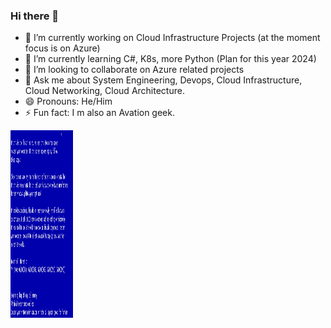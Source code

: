 ### Hi there 👋

- 🔭 I’m currently working on Cloud Infrastructure Projects (at the moment focus is on Azure)
- 🌱 I’m currently learning C#, K8s, more Python (Plan for this year 2024)
- 👯 I’m looking to collaborate on Azure related projects
- 💬 Ask me about System Engineering, Devops, Cloud Infrastructure, Cloud Networking, Cloud Architecture. 
- 😄 Pronouns: He/Him
- ⚡ Fun fact: I m also an Avation geek. 

<img src="giphy.gif" alt="Giphy" width="100" height="300" />

